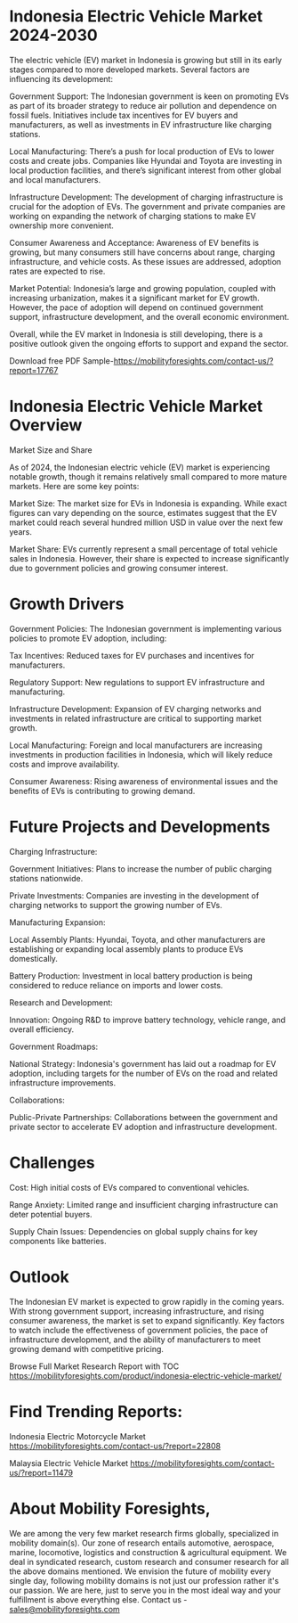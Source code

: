 # Indonesia Electric Vehicle Market 2024-2030

The electric vehicle (EV) market in Indonesia is growing but still in its early stages compared to more developed markets. Several factors are influencing its development:

Government Support: The Indonesian government is keen on promoting EVs as part of its broader strategy to reduce air pollution and dependence on fossil fuels. Initiatives include tax incentives for EV buyers and manufacturers, as well as investments in EV infrastructure like charging stations.

Local Manufacturing: There’s a push for local production of EVs to lower costs and create jobs. Companies like Hyundai and Toyota are investing in local production facilities, and there’s significant interest from other global and local manufacturers.

Infrastructure Development: The development of charging infrastructure is crucial for the adoption of EVs. The government and private companies are working on expanding the network of charging stations to make EV ownership more convenient.

Consumer Awareness and Acceptance: Awareness of EV benefits is growing, but many consumers still have concerns about range, charging infrastructure, and vehicle costs. As these issues are addressed, adoption rates are expected to rise.

Market Potential: Indonesia’s large and growing population, coupled with increasing urbanization, makes it a significant market for EV growth. However, the pace of adoption will depend on continued government support, infrastructure development, and the overall economic environment.

Overall, while the EV market in Indonesia is still developing, there is a positive outlook given the ongoing efforts to support and expand the sector.

Download free PDF Sample-https://mobilityforesights.com/contact-us/?report=17767

# Indonesia Electric Vehicle Market Overview

Market Size and Share

As of 2024, the Indonesian electric vehicle (EV) market is experiencing notable growth, though it remains relatively small compared to more mature markets. Here are some key points:

Market Size: The market size for EVs in Indonesia is expanding. While exact figures can vary depending on the source, estimates suggest that the EV market could reach several hundred million USD in value over the next few years.

Market Share: EVs currently represent a small percentage of total vehicle sales in Indonesia. However, their share is expected to increase significantly due to government policies and growing consumer interest.

# Growth Drivers

Government Policies: The Indonesian government is implementing various policies to promote EV adoption, including:

Tax Incentives: Reduced taxes for EV purchases and incentives for manufacturers.

Regulatory Support: New regulations to support EV infrastructure and manufacturing.

Infrastructure Development: Expansion of EV charging networks and investments in related infrastructure are critical to supporting market growth.

Local Manufacturing: Foreign and local manufacturers are increasing investments in production facilities in Indonesia, which will likely reduce costs and improve availability.

Consumer Awareness: Rising awareness of environmental issues and the benefits of EVs is contributing to growing demand.

# Future Projects and Developments

Charging Infrastructure:

Government Initiatives: Plans to increase the number of public charging stations nationwide.

Private Investments: Companies are investing in the development of charging networks to support the growing number of EVs.

Manufacturing Expansion:

Local Assembly Plants: Hyundai, Toyota, and other manufacturers are establishing or expanding local assembly plants to produce EVs domestically.

Battery Production: Investment in local battery production is being considered to reduce reliance on imports and lower costs.

Research and Development:

Innovation: Ongoing R&D to improve battery technology, vehicle range, and overall efficiency.

Government Roadmaps:

National Strategy: Indonesia's government has laid out a roadmap for EV adoption, including targets for the number of EVs on the road and related infrastructure improvements.

Collaborations:

Public-Private Partnerships: Collaborations between the government and private sector to accelerate EV adoption and infrastructure development.

# Challenges

Cost: High initial costs of EVs compared to conventional vehicles.

Range Anxiety: Limited range and insufficient charging infrastructure can deter potential buyers.

Supply Chain Issues: Dependencies on global supply chains for key components like batteries.

# Outlook

The Indonesian EV market is expected to grow rapidly in the coming years. With strong government support, increasing infrastructure, and rising consumer awareness, the market is set to expand significantly. Key factors to watch include the effectiveness of government policies, the pace of infrastructure development, and the ability of manufacturers to meet growing demand with competitive pricing.

Browse Full Market Research Report with TOC https://mobilityforesights.com/product/indonesia-electric-vehicle-market/


# Find Trending Reports:

Indonesia Electric Motorcycle Market https://mobilityforesights.com/contact-us/?report=22808

Malaysia Electric Vehicle Market https://mobilityforesights.com/contact-us/?report=11479


# About Mobility Foresights,
We are among the very few market research firms globally, specialized in mobility domain(s). Our zone of research entails automotive, aerospace, marine, locomotive, logistics and construction & agricultural equipment. We deal in syndicated research, custom research and consumer research for all the above domains mentioned.
We envision the future of mobility every single day, following mobility domains is not just our profession rather it's our passion. We are here, just to serve you in the most ideal way and your fulfillment is above everything else. Contact us -  sales@mobilityforesights.com
